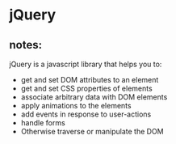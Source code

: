 # jQuery

## notes:
jQuery is a javascript library that helps you to:
* get and set DOM attributes to an element
* get and set CSS properties of elements
* associate arbitrary data with DOM elements
* apply animations to the elements
* add events in response to user-actions
* handle forms
* Otherwise traverse or manipulate the DOM


